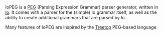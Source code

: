 IoPEG is a [PEG](http://en.wikipedia.org/wiki/Parsing_expression_grammar) (Parsing Expression Grammar) parser generator, written in [Io](http://www.iolanguage.com/). It comes with a parser for the (simple) Io grammar itself, as well as the ability to create additional grammars that are parsed by Io.

Many features of IoPEG are inspired by the [Treetop](http://treetop.rubyforge.org/) PEG-based language.